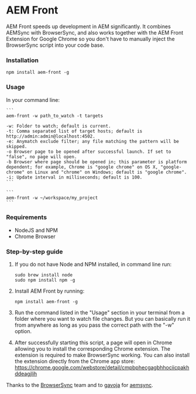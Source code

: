 # AEM Front

AEM Front speeds up development in AEM significantly. It combines AEMSync with BrowserSync, and also works together with the AEM Front Extension for Google Chrome so you don't have to manually inject the BrowserSync script into your code base.

### Installation

```
npm install aem-front -g
```

### Usage

In your command line:

    ```
    aem-front -w path_to_watch -t targets

    -w: Folder to watch; default is current.
    -t: Comma separated list of target hosts; default is http://admin:admin@localhost:4502.
    -e: Anymatch exclude filter; any file matching the pattern will be skipped.
    -o Browser page to be opened after successful launch. If set to "false", no page will open.
    -b Browser where page should be opened in; this parameter is platform dependent; for example, Chrome is "google chrome" on OS X, "google-chrome" on Linux and "chrome" on Windows; default is "google chrome".
    -i: Update interval in milliseconds; default is 100.
    ```

    ```
    aem-front -w ~/workspace/my_project
    ```

### Requirements
- NodeJS and NPM
- Chrome Browser

### Step-by-step guide
1. If you do not have Node and NPM installed, in command line run:

    ```
    sudo brew install node
    sudo npm install npm -g
    ```

2. Install AEM Front by running:

    ```
    npm install aem-front -g
    ```

3. Run the command listed in the "Usage" section in your terminal from a folder where you want to watch file changes. But you can basically run it from anywhere as long as you pass the correct path with the "-w" option.

4. After successfully starting this script, a page will open in Chrome allowing you to install the corresponding Chrome extension. The extension is required to make BrowserSync working. You can also install the extension directly from the Chrome app store: https://chrome.google.com/webstore/detail/cmpbphecgagbhhociicpakhddeagjlih


Thanks to the [BrowserSync](https://www.npmjs.com/package/browser-sync) team and to [gavoja](https://github.com/gavoja) for [aemsync](https://www.npmjs.com/package/aemsync).

